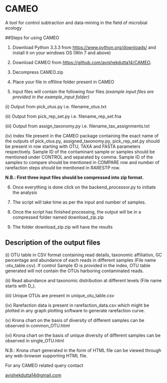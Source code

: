 # CAMEO
A tool for control subtraction and data-mining in the field of microbial ecology

##Steps for using CAMEO

1) Download Python 3.3.3 from https://www.python.org/downloads/ and install it on your windows OS (Win 7 and above)

2) Download CAMEO from https://github.com/avishekdutta14/CAMEO.

3) Decompress CAMEO.zip

4) Place your file in offiline folder present in CAMEO

5) Input files will contain the following four files *(example input files are provided in the example_input folder)*

  (i)	Output from pick_otus.py  i.e. filename_otus.txt

  (ii)	Output from pick_rep_set.py i.e. filename_rep_set.fna

  (iii)	Output from assign_taxonomy.py i.e. filename_tax_assignments.txt

  (iv)	Index file present in the CAMEO package containing the exact name of the outputs of pick_otus.py, assigned_taxonomy.py, pick_rep_set.py should be present in row starting   with OTU, TAXA and FASTA parameters respectively. Sample ID of the contaminant sample or samples should be mentioned under CONTROL and separated by comma. Sample ID of the       samples to compare should be mentioned in COMPARE row and number of rarefaction steps should be mentioned in RARESTP row.

 **N.B.: First three input files should be compressed into zip format.**

6) Once everything is done click on the backend_processor.py to initiate the analysis

7) The script will take time as per the input and number of samples.

8) Once the script has finished processing, the output will be in a compressed folder named download_zip.zip

10) The folder download_zip.zip will have the results

## Description of the output files

(i)	OTU table in CSV format containing read details, taxonomic affiliation, GC percentage and abundance of each reads in different samples (File name :otu_table.csv). If control Sample ID is provided in the index, OTU table generated will not contain the OTUs harboring contaminated reads.

(ii)	Read abundance and taxonomic distribution at different levels (File name starts with D_).

(iii)	Unique OTUs are present in unique_otu_table.csv

(iv)	Rarefaction data is present in rarefaction_data.csv which might be plotted in any graph plotting software to generate rarefaction curve.

(v)	Krona chart on the basis of diversity of different samples can be observed in common_OTU.html

(vi)	Krona chart on the basis of unique diversity of different samples can be observed in single_OTU.html

N.B.: Krona chart generated in the form of HTML file can be viewed through any web-browser supporting HTML file.


For any CAMEO related query contact 

avishekdutta14@gmail.com
